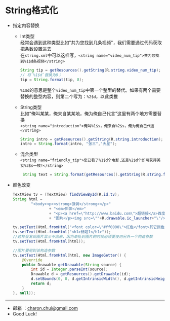 String格式化
===

- 指定内容替换
	- Int类型    
		经常会遇到这种类型比如"共为您找到几条视频"，我们需要通过代码获取把条数设置进去      
		在`string.xml`中可以这样写，`<string name="video_num_tip">共为您找到%1$d条视频</string>` 
		```java
		String tip = getResources().getString(R.string.video_num_tip);  
		// 将`%1$d`替换为8； 
		tip = String.format(tip, 8);
		```
		`%1$d`的意思是整个`video_num_tip`中第一个整型的替代。如果有两个需要替换的整型内容，则第二个写为：`%2$d`，以此类推
	
	- String类型      
		比如“俺叫某某，俺来自某某地，俺为俺自己代言”这里有两个地方需要替换        
		`<string name="introduction">俺叫%1$s，俺来自%2$s，俺为俺自己代言</string>`
		```java
		String intro = getResources().getString(R.string.introduction);   
		intro = String.format(intro, "张三","火星");
		```
		
	- 混合类型         
		`<string name="friendly_tip">您已看了%1$d个电影,还差%2$d个即可获得美女%3$s一枚!</string>`    
	    ```java
	     String text = String.format(getResources().getString(R.string.friendly_tip), 2,18,"苍老师");
	    ```

- 颜色改变
    ```java
    TextView tv = (TextView) findViewById(R.id.tv);
    String html =
            "<body><p><strong>强调</strong></p>"
                    + "<em>斜体</em>"
                    + "<p><a href=\"http://www.baidu.com\">超链接</a>百度一下，你就知道</p>"
                    + "图片</p><img src=\""+R.drawable.ic_launcher+"\"/>";

    tv.setText(Html.fromHtml("<font color=\"#ff0000\">红色</font>其它颜色"));
    tv.setText(Html.fromHtml("<h1>标题1</h1>"));
    //这样会发现图片显示不出来，因为牵扯到图片的时候必须要使用另外一个构造参数
    tv.setText(Html.fromHtml(html));
    
    //图片要用到该构造参数
    tv.setText(Html.fromHtml(html, new ImageGetter() {
        @Override
        public Drawable getDrawable(String source) {
            int id = Integer.parseInt(source);
            Drawable d = getResources().getDrawable(id);
            d.setBounds(0, 0, d.getIntrinsicWidth(), d.getIntrinsicHeight());
            return d;
        }
    }, null));
	```
	
---

- 邮箱 ：charon.chui@gmail.com  
- Good Luck! 
